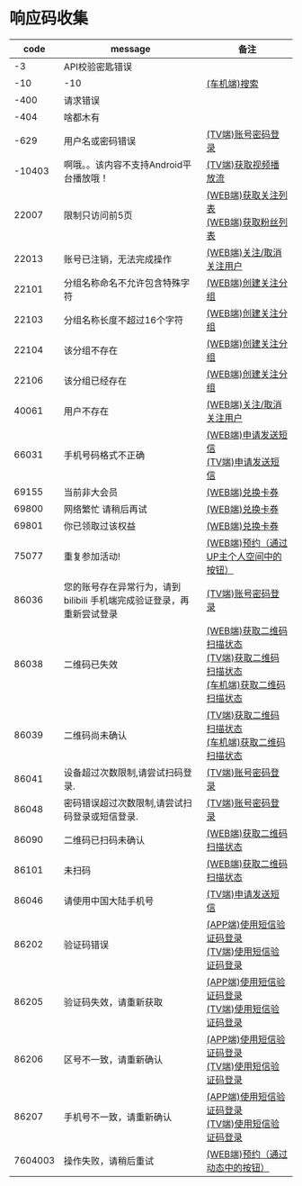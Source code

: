 # 响应码收集

| code    | message                                  | 备注                                                                                                                                           |
|---------|------------------------------------------|----------------------------------------------------------------------------------------------------------------------------------------------|
| -3      | API校验密匙错误                                |                                                                                                                                              |
| -10     | -10                                      | [(车机端)搜索](search/search_car.md#搜索)                                                                                                           |
| -400    | 请求错误                                     |                                                                                                                                              |
| -404    | 啥都木有                                     |                                                                                                                                              |
| -629    | 用户名或密码错误                                 | [(TV端)账号密码登录](login/password_tv.md)                                                                                                          |
| -10403  | 啊哦。。该内容不支持Android平台播放哦！                  | [(TV端)获取视频播放流](video/playurl_tv.md#获取视频播放流)                                                                                                  |
| 22007   | 限制只访问前5页                                 | [(WEB端)获取关注列表](user/following.md#获取关注列表)<br/>[(WEB端)获取粉丝列表](user/follower.md#获取粉丝列表)                                                         |
| 22013   | 账号已注销，无法完成操作                             | [(WEB端)关注/取消关注用户](user/relation#关注取消关注用户)                                                                                                    |
| 22101   | 分组名称命名不允许包含特殊字符                          | [(WEB端)创建关注分组](user/tag.md#创建关注分组)                                                                                                           |
| 22103   | 分组名称长度不超过16个字符                           | [(WEB端)创建关注分组](user/tag.md#创建关注分组)                                                                                                           |
| 22104   | 该分组不存在                                   | [(WEB端)创建关注分组](user/tag.md#创建关注分组)                                                                                                           |
| 22106   | 该分组已经存在                                  | [(WEB端)创建关注分组](user/tag.md#创建关注分组)                                                                                                           |                                                                                                |                                                                                                                                              |
| 40061   | 用户不存在                                    | [(WEB端)关注/取消关注用户](user/relation#关注取消关注用户)                                                                                                    |
| 66031   | 手机号码格式不正确                                | [(WEB端)申请发送短信](login/sms_app.md#申请发送短信)<br/> [(TV端)申请发送短信](login/sms_tv.md#申请发送短信)                                                           |
| 69155   | 当前非大会员                                   | [(WEB端)兑换卡券](vip/privilege.md#兑换卡券)                                                                                                          |
| 69800   | 网络繁忙 请稍后再试                               | [(WEB端)兑换卡券](vip/privilege.md#兑换卡券)                                                                                                          |
| 69801   | 你已领取过该权益                                 | [(WEB端)兑换卡券](vip/privilege.md#兑换卡券)                                                                                                          |
| 75077   | 重复参加活动!                                  | [(WEB端)预约（通过UP主个人空间中的按钮）](space/reservation.md#预约（通过UP主个人空间中的按钮）)                                                                            |
| 86036   | 您的账号存在异常行为，请到 bilibili 手机端完成验证登录，再重新尝试登录 | [(TV端)账号密码登录](login/password_tv.md)                                                                                                          |
| 86038   | 二维码已失效                                   | [(WEB端)获取二维码扫描状态](login/qr_web.md#获取二维码扫描状态)<br/> [(TV端)获取二维码扫描状态](login/qr_tv.md#获取二维码扫描状态)<br/>[(车机端)获取二维码扫描状态](login/qr_car.md#获取二维码扫描状态) |
| 86039   | 二维码尚未确认                                  | [(TV端)获取二维码扫描状态](login/qr_tv.md#获取二维码扫描状态)<br/>[(车机端)获取二维码扫描状态](login/qr_car.md#获取二维码扫描状态)                                                   |
| 86041   | 设备超过次数限制,请尝试扫码登录.                        | [(TV端)账号密码登录](login/password_tv.md)                                                                                                          |
| 86048   | 密码错误超过次数限制,请尝试扫码登录或短信登录.                 | [(TV端)账号密码登录](login/password_tv.md)                                                                                                          |
| 86090   | 二维码已扫码未确认                                | [(WEB端)获取二维码扫描状态](login/qr_web.md#获取二维码扫描状态)                                                                                                 |
| 86101   | 未扫码                                      | [(WEB端)获取二维码扫描状态](login/qr_web.md#获取二维码扫描状态)                                                                                                 |
| 86046   | 请使用中国大陆手机号                               | [(TV端)申请发送短信](login/sms_tv.md#申请发送短信)                                                                                                        |
| 86202   | 验证码错误                                    | [(APP端)使用短信验证码登录](login/sms_app.md#使用短信验证码登录)<br/>[(TV端)使用短信验证码登录](login/sms_tv.md#使用短信验证码登录)                                                |
| 86205   | 验证码失效，请重新获取                              | [(APP端)使用短信验证码登录](login/sms_app.md#使用短信验证码登录)<br/>[(TV端)使用短信验证码登录](login/sms_tv.md#使用短信验证码登录)                                                |
| 86206   | 区号不一致，请重新确认                              | [(APP端)使用短信验证码登录](login/sms_app.md#使用短信验证码登录)<br/>[(TV端)使用短信验证码登录](login/sms_tv.md#使用短信验证码登录)                                                |
| 86207   | 手机号不一致，请重新确认                             | [(APP端)使用短信验证码登录](login/sms_app.md#使用短信验证码登录)<br/>[(TV端)使用短信验证码登录](login/sms_tv.md#使用短信验证码登录)                                                |
| 7604003 | 操作失败，请稍后重试                               | [(WEB端)预约（通过动态中的按钮）](space/reservation.md#预约（通过动态中的按钮）)                                                                                      |

